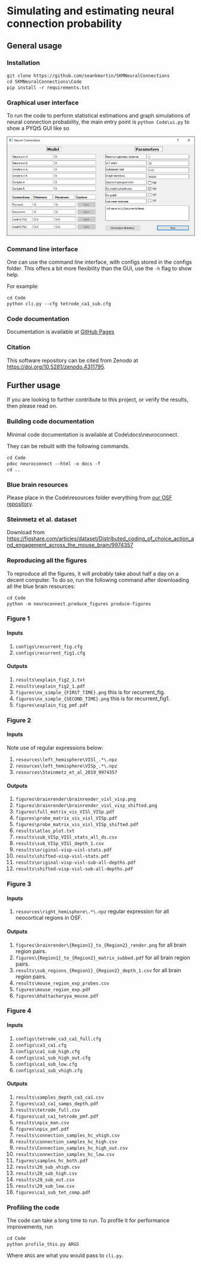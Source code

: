 # Simulating and estimating neural connection probability

## General usage

### Installation

```
git clone https://github.com/seankmartin/SKMNeuralConnections
cd SKMNeuralConnections\Code
pip install -r requirements.txt
```

### Graphical user interface

To run the code to perform statistical estimations and graph simulations of neural connection probability,
the main entry point is `python Code\ui.py` to show a PYQt5 GUI like so

![GUI image](Code/assets/UIpic.png)


### Command line interface

One can use the command line interface, with configs stored in the configs folder.
This offers a bit more flexibility than the GUI, use the `-h` flag to show help.

For example:

```
cd Code
python cli.py --cfg tetrode_ca1_sub.cfg
```

### Code documentation

Documentation is available at [GitHub Pages](https://seankmartin.github.io/SKMNeuralConnections/)

### Citation

This software repository can be cited from Zenodo at https://doi.org/10.5281/zenodo.4311795. 

## Further usage

If you are looking to further contribute to this project, or verify the results, then please read on.

### Building code documentation

Minimal code documentation is available at Code\docs\neuroconnect.

They can be rebuilt with the following commands.

```
cd Code
pdoc neuroconnect --html -o docs -f
cd ..
```

### Blue brain resources

Please place in the Code\resources folder everything from [our OSF repository](https://osf.io/u396f/).

### Steinmetz et al. dataset

Download from https://figshare.com/articles/dataset/Distributed_coding_of_choice_action_and_engagement_across_the_mouse_brain/9974357

### Reproducing all the figures

To reproduce all the figures, it will probably take about half a day on a decent computer.
To do so, run the following command after downloading all the blue brain resources:

```
cd Code
python -m neuroconnect.produce_figures produce-figures
```

### Figure 1

#### Inputs

1. `configs\recurrent_fig.cfg`
2. `configs\recurrent_fig1.cfg`

#### Outputs

1. `results\explain_fig2_1.txt`
2. `results\explain_fig2_1.pdf`
3. `figures\nx_simple_{FIRST_TIME}.png` this is for recurrent_fig.
4. `figures\nx_simple_{SECOND_TIME}.png` this is for recurrent_fig1.
5. `figures\explain_fig_pmf.pdf`

### Figure 2

#### Inputs

Note use of regular expressions below:

1. `resources\left_hemisphere\VISl_.*\.npz`
2. `resources\left_hemisphere\VISp_.*\.npz`
3. `resources\Steinmetz_et_al_2019_9974357`

#### Outputs

1. `figures\brainrender\brainrender_visl_visp.png`
2. `figures\brainrender\brainrender_visl_visp_shifted.png`
3. `figures\full_matrix_vis_VISl_VISp.pdf`
4. `figures\probe_matrix_vis_visl_VISp.pdf`
5. `figures\probe_matrix_vis_visl_VISp_shifted.pdf`
6. `results\atlas_plot.txt`
7. `results\sub_VISp_VISl_stats_all_ds.csv`
8. `results\sub_VISp_VISl_depth_1.csv`
9. `results\original-visp-visl-stats.pdf`
10. `results\shifted-visp-visl-stats.pdf`
11. `results\original-visp-visl-sub-all-depths.pdf`
12. `results\shifted-visp-visl-sub-all-depths.pdf`


### Figure 3

#### Inputs

1. `resources\right_hemisphere\.*\.npz` regular expression for all neocortical regions in OSF.

#### Outputs

1. `figures\brainrender\{Region1}_to_{Region2}_render.png` for all brain region pairs.
2. `figures\{Region1}_to_{Region2}_matrix_subbed.pdf` for all brain region pairs.
3. `results\sub_regions_{Region1}_{Region2}_depth_1.csv` for all brain region pairs.
4. `results\mouse_region_exp_probes.csv`
5. `figures\mouse_region_exp.pdf`
6. `figures\bhattacharyya_mouse.pdf`

### Figure 4

#### Inputs

1. `configs\tetrode_ca3_ca1_full.cfg`
2. `configs\ca3_ca1.cfg`
3. `configs\ca1_sub_high.cfg`
4. `configs\ca1_sub_high_out.cfg`
5. `configs\ca1_sub_low.cfg`
6. `configs\ca1_sub_vhigh.cfg`

#### Outputs

1. `results\samples_depth_ca3_ca1.csv`
2. `figures\ca3_ca1_samps_depth.pdf`
3. `results\tetrode_full.csv`
4. `figures\ca3_ca1_tetrode_pmf.pdf`
5. `results\npix_man.csv`
6. `figures\npix_pmf.pdf`
7. `results\connection_samples_hc_vhigh.csv`
8. `results\connection_samples_hc_high.csv`
9. `results\Connection_samples_hc_high_out.csv`
10. `results\connection_samples_hc_low.csv`
11. `figures\samples_hc_both.pdf`
12. `results\20_sub_vhigh.csv`
13. `results\20_sub_high.csv`
14. `results\20_sub_out.csv`
15. `results\20_sub_low.csv`
16. `figures\ca1_sub_tet_comp.pdf`

### Profiling the code

The code can take a long time to run. To profile it for performance improvements, run

```
cd Code
python profile_this.py ARGS
```

Where `ARGS` are what you would pass to `cli.py`.